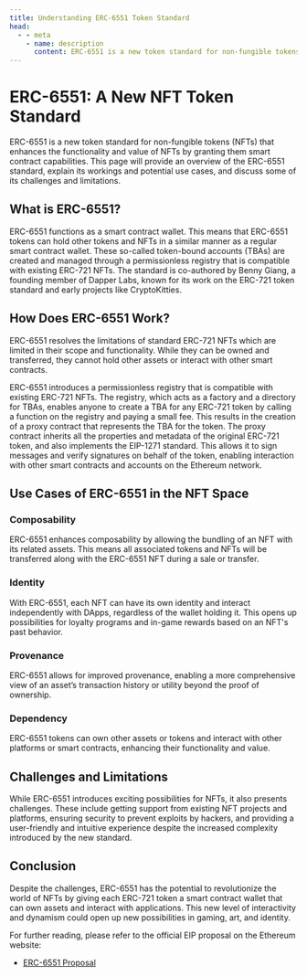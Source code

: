 ```yaml
---
title: Understanding ERC-6551 Token Standard
head:
  - - meta
    - name: description
      content: ERC-6551 is a new token standard for non-fungible tokens (NFTs) that enhances the functionality... Click to learn more.
---
```


# ERC-6551: A New NFT Token Standard

ERC-6551 is a new token standard for non-fungible tokens (NFTs) that enhances the functionality and value of NFTs by granting them smart contract capabilities. This page will provide an overview of the ERC-6551 standard, explain its workings and potential use cases, and discuss some of its challenges and limitations.

## What is ERC-6551?

ERC-6551 functions as a smart contract wallet. This means that ERC-6551 tokens can hold other tokens and NFTs in a similar manner as a regular smart contract wallet. These so-called token-bound accounts (TBAs) are created and managed through a permissionless registry that is compatible with existing ERC-721 NFTs. The standard is co-authored by Benny Giang, a founding member of Dapper Labs, known for its work on the ERC-721 token standard and early projects like CryptoKitties.

## How Does ERC-6551 Work?

ERC-6551 resolves the limitations of standard ERC-721 NFTs which are limited in their scope and functionality. While they can be owned and transferred, they cannot hold other assets or interact with other smart contracts.

ERC-6551 introduces a permissionless registry that is compatible with existing ERC-721 NFTs. The registry, which acts as a factory and a directory for TBAs, enables anyone to create a TBA for any ERC-721 token by calling a function on the registry and paying a small fee. This results in the creation of a proxy contract that represents the TBA for the token. The proxy contract inherits all the properties and metadata of the original ERC-721 token, and also implements the EIP-1271 standard. This allows it to sign messages and verify signatures on behalf of the token, enabling interaction with other smart contracts and accounts on the Ethereum network.

## Use Cases of ERC-6551 in the NFT Space

### Composability

ERC-6551 enhances composability by allowing the bundling of an NFT with its related assets. This means all associated tokens and NFTs will be transferred along with the ERC-6551 NFT during a sale or transfer.

### Identity

With ERC-6551, each NFT can have its own identity and interact independently with DApps, regardless of the wallet holding it. This opens up possibilities for loyalty programs and in-game rewards based on an NFT's past behavior.

### Provenance

ERC-6551 allows for improved provenance, enabling a more comprehensive view of an asset’s transaction history or utility beyond the proof of ownership.

### Dependency

ERC-6551 tokens can own other assets or tokens and interact with other platforms or smart contracts, enhancing their functionality and value.

## Challenges and Limitations

While ERC-6551 introduces exciting possibilities for NFTs, it also presents challenges. These include getting support from existing NFT projects and platforms, ensuring security to prevent exploits by hackers, and providing a user-friendly and intuitive experience despite the increased complexity introduced by the new standard.

## Conclusion

Despite the challenges, ERC-6551 has the potential to revolutionize the world of NFTs by giving each ERC-721 token a smart contract wallet that can own assets and interact with applications. This new level of interactivity and dynamism could open up new possibilities in gaming, art, and identity.

For further reading, please refer to the official EIP proposal on the Ethereum website:

- [ERC-6551 Proposal](https://eips.ethereum.org/EIPS/eip-6551)